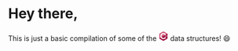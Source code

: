 # Hey there,
This is just a basic compilation of some of the <img src="https://raw.githubusercontent.com/devicons/devicon/master/icons/cplusplus/cplusplus-original.svg" alt="cplusplus" width="20" height="20"/> data structures!
😄
